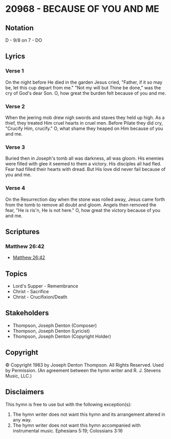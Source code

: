 # 20968 - BECAUSE OF YOU AND ME

## Notation

D - 9/8 on 7 - DO

## Lyrics

### Verse 1

On the night before He died in the garden Jesus cried, "Father, if it so may be, let this cup depart from me." "Not my will but Thine be done," was the cry of God's dear Son. O, how great the burden felt because of you and me.

### Verse 2

When the jeering mob drew nigh swords and staves they held up high. As a thief, they treated Him cruel hearts in cruel men. Before Pilate they did cry, "Crucify Him, crucify." O, what shame they heaped on Him because of you and me.

### Verse 3

Buried then in Joseph's tomb all was darkness, all was gloom. His enemies were filled with glee it seemed to them a victory. His disciples all had fled. Fear had filled their hearts with dread. But His love did never fail because of you and me.

### Verse 4

On the Resurrection day when the stone was rolled away, Jesus came forth from the tomb to remove all doubt and gloom. Angels then removed the fear, "He is ris'n, He is not here." O, how great the victory because of you and me.


## Scriptures

### Matthew 26:42

- [Matthew 26:42](https://www.biblegateway.com/passage/?search=Matthew%2026%3A42)


## Topics

- Lord's Supper - Remembrance
- Christ - Sacrifice
- Christ - Crucifixion/Death

## Stakeholders

- Thompson, Joseph Denton (Composer)
- Thompson, Joseph Denton (Lyricist)
- Thompson, Joseph Denton (Copyright Holder)

## Copyright

© Copyright 1983 by Joseph Denton Thompson. All Rights Reserved. Used by Permission.
(An agreement between the hymn writer and R. J. Stevens Music, LLC.)

## Disclaimers

This hymn is free to use but with the following exception(s):
1. The hymn writer does not want this hymn and its arrangement altered in any way.
2. The hymn writer does not want this hymn accompanied with instrumental music.
Ephesians 5:19; Colossians 3:16

